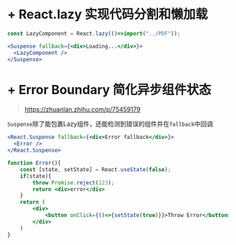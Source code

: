 # <Suspense> + React.lazy 实现代码分割和懒加载
```jsx harmony
const LazyComponent = React.lazy(()=>import("../PDF"));

<Suspense fallback={<div>Loading...</div>}>
  <LazyComponent />
</Suspense>
```

# <Suspense> + Error Boundary 简化异步组件状态

> https://zhuanlan.zhihu.com/p/75459179

`Suspense`除了能包裹Lazy组件，还能检测到错误的组件并在`fallback`中回调

```jsx harmony
<React.Suspense fallback={<div>Error fallback</div>}>
  <Error />
</React.Suspense>

function Error(){
    const [state, setState] = React.useState(false);
    if(state){
        throw Promise.reject(123);
        return <div>error</div>
    }
    return (
        <div>
            <button onClick={()=>{setState(true)}}>Throw Error</button>
        </div>
    )
}
```
